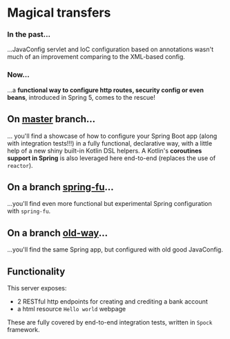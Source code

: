 # Magical transfers

### In the past...
...JavaConfig servlet and IoC configuration based on annotations wasn't much of an improvement comparing to the XML-based config.

### Now...
...a **functional way to configure http routes, security config or even beans**, introduced in Spring 5, comes to the rescue!

## On [master](https://github.com/krzykrucz/magical-transfers/tree/master) branch...
... you'll find a showcase of how to configure your Spring Boot app (along with integration tests!!!) in a fully functional, declarative way, with a little help of a new shiny built-in Kotlin DSL helpers. A Kotlin's **coroutines support in Spring** is also leveraged here end-to-end (replaces the use of `reactor`).

## On a branch [spring-fu](https://github.com/krzykrucz/magical-transfers/tree/spring-fu)...
...you'll find even more functional but experimental Spring configuration with `spring-fu`.

## On a branch [old-way](https://github.com/krzykrucz/magical-transfers/tree/old-way)...
...you'll find the same Spring app, but configured with old good JavaConfig.

## Functionality
This server exposes: 
* 2 RESTful http endpoints for creating and crediting a bank account
* a html resource `Hello world` webpage

These are fully covered by end-to-end integration tests, written in `Spock` framework.

